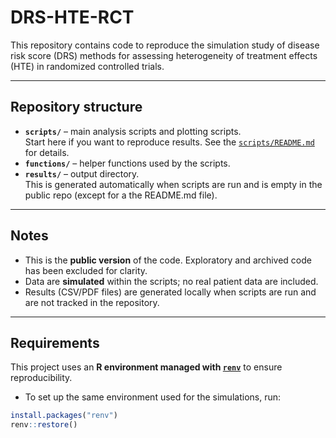 # DRS-HTE-RCT


This repository contains code to reproduce the simulation study of disease risk score (DRS) methods for assessing heterogeneity of treatment effects (HTE) in randomized controlled trials.

---

## Repository structure

- **`scripts/`** – main analysis scripts and plotting scripts.  
   Start here if you want to reproduce results. See the [`scripts/README.md`](scripts/README.md) for details.  
- **`functions/`** – helper functions used by the scripts.  
- **`results/`** – output directory.  
  This is generated automatically when scripts are run and is empty in the public repo (except for a the README.md file).  

---

## Notes

- This is the **public version** of the code. Exploratory and archived code has been excluded for clarity.  
- Data are **simulated** within the scripts; no real patient data are included.  
- Results (CSV/PDF files) are generated locally when scripts are run and are not tracked in the repository.  

---

## Requirements

This project uses an **R environment managed with [`renv`](https://rstudio.github.io/renv/)** to ensure reproducibility.  

- To set up the same environment used for the simulations, run:  

```r
install.packages("renv")
renv::restore()